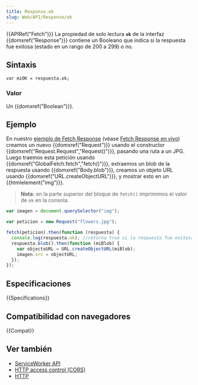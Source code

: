 ```yaml
---
title: Response.ok
slug: Web/API/Response/ok
---
```


{{APIRef("Fetch")}}
La propiedad de solo lectura **`ok`** de la interfaz {{domxref("Response")}} contiene un Booleano que indica si la respuesta fue exitosa (estado en un rango de 200 a 299) o no.

## Sintaxis

```
var miOK = respuesta.ok;
```

### Valor

Un {{domxref("Boolean")}}.

## Ejemplo

En nuestro [ejemplo de Fetch Response](https://github.com/mdn/fetch-examples/tree/master/fetch-response) (véase [Fetch Response en vivo](http://mdn.github.io/fetch-examples/fetch-response/)) creamos un nuevo {{domxref("Request")}} usando el constructor {{domxref("Request.Request","Request()")}}, pasando una ruta a un JPG. Luego traemos esta petición usando {{domxref("GlobalFetch.fetch","fetch()")}}, extraemos un blob de la respuesta usando {{domxref("Body.blob")}}, creamos un objeto URL usando {{domxref("URL.createObjectURL")}}, y mostrar esto en un {{htmlelement("img")}}.

> **Nota:** en la parte superior del bloque de `fetch()` imprimimos el valor de `ok` en la consola.

```js
var imagen = document.querySelector("img");

var peticion = new Request("flowers.jpg");

fetch(peticion).then(function (respuesta) {
  console.log(respuesta.ok); //retorna true si la respuesta fue exitosa
  respuesta.blob().then(function (miBlob) {
    var objectoURL = URL.createObjectURL(miBlob);
    imagen.src = objectURL;
  });
});
```

## Especificaciones

{{Specifications}}

## Compatibilidad con navegadores

{{Compat}}

## Ver también

- [ServiceWorker API](/es/docs/Web/API/ServiceWorker_API)
- [HTTP access control (CORS)](/es/docs/Web/HTTP/Access_control_CORS)
- [HTTP](/es/docs/Web/HTTP)
